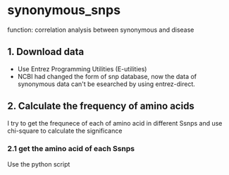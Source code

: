 synonymous_snps
=======
function: correlation analysis between synonymous and disease
## 1. Download data
* Use Entrez Programming Utilities (E-utilities)
* NCBI had changed the form of snp database, now the data of synonymous data can't be esearched by using entrez-direct. 
## 2. Calculate the frequency of amino acids
I try to get the frequnece of each of amino acid in different Ssnps and use chi-square to calculate the significance 
### 2.1 get the amino acid of each Ssnps
Use the python script 
